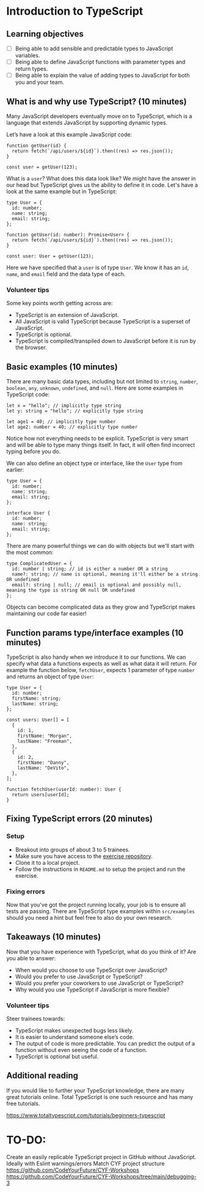 # Introduction to TypeScript

## Learning objectives

- [ ] Being able to add sensible and predictable types to JavaScript variables.
- [ ] Being able to define JavaScript functions with parameter types and return types.
- [ ] Being able to explain the value of adding types to JavaScript for both you and your team.

## What is and why use TypeScript? (10 minutes)

Many JavaScript developers eventually move on to TypeScript, which is a language that extends JavaScript by supporting dynamic types.

Let’s have a look at this example JavaScript code:

```JS
function getUser(id) {
  return fetch(`/api/users/${id}`).then((res) => res.json());
}

const user = getUser(123);
```

What is a `user`? What does this data look like? We might have the answer in our head but TypeScript gives us the ability to define it in code. Let's have a look at the same example but in TypeScript:

```TS
type User = {
  id: number;
  name: string;
  email: string;
};

function getUser(id: number): Promise<User> {
  return fetch(`/api/users/${id}`).then((res) => res.json());
}

const user: User = getUser(123);
```

Here we have specified that a `user` is of type `User`. We know it has an `id`, `name`, and `email` field and the data type of each.

### Volunteer tips

Some key points worth getting across are:

- TypeScript is an extension of JavaScript.
- All JavaScript is valid TypeScript because TypeScript is a superset of JavaScript.
- TypeScript is optional.
- TypeScript is compiled/transpiled down to JavaScript before it is run by the browser.

## Basic examples (10 minutes)

There are many basic data types, including but not limited to `string`, `number`, `boolean`, `any`, `unknown`, `undefined`, and `null`. Here are some examples in TypeScript code:

```TS
let x = "hello"; // implicitly type string
let y: string = "hello"; // explicitly type string

let age1 = 40; // implicitly type number
let age2: number = 40; // explicitly type number
```

Notice how not everything needs to be explicit. TypeScript is very smart and will be able to type many things itself. In fact, it will often find incorrect typing before you do.

We can also define an object type or interface, like the `User` type from earlier:

```TS
type User = {
  id: number;
  name: string;
  email: string;
};

interface User {
  id: number;
  name: string;
  email: string;
};
```

There are many powerful things we can do with objects but we'll start with the most common:

```TS
type ComplicatedUser = {
  id: number | string; // id is either a number OR a string
  name?: string; // name is optional, meaning it'll either be a string OR undefined
  email?: string | null; // email is optional and possibly null, meaning the type is string OR null OR undefined
};
```

Objects can become complicated data as they grow and TypeScript makes maintaining our code far easier!

## Function params type/interface examples (10 minutes)

TypeScript is also handy when we introduce it to our functions. We can specify what data a functions expects as well as what data it will return. For example the function below, `fetchUser`, expects 1 parameter of type `number` and returns an object of type `User`:

```TS
type User = {
  id: number;
  firstName: string;
  lastName: string;
};

const users: User[] = [
  {
    id: 1,
    firstName: "Morgan",
    lastName: "Freeman",
  },
  {
    id: 2,
    firstName: "Danny",
    lastName: "DeVito",
  },
];

function fetchUser(userId: number): User {
  return users[userId];
}
```

## Fixing TypeScript errors (20 minutes)

### Setup

- Breakout into groups of about 3 to 5 trainees.
- Make sure you have access to the [exercise repository](https://github.com/StevenVanBlerk/introduction-to-typescript).
- Clone it to a local project.
- Follow the instructions in `README.md` to setup the project and run the exercise.

### Fixing errors

Now that you've got the project running locally, your job is to ensure all tests are passing. There are TypeScript type examples within `src/examples` should you need a hint but feel free to also do your own research.

## Takeaways (10 minutes)

Now that you have experience with TypeScript, what do you think of it? Are you able to answer:

- When would you choose to use TypeScript over JavaScript?
- Would you prefer to use JavaScript or TypeScript?
- Would you prefer your coworkers to use JavaScript or TypeScript?
- Why would you use TypeScript if JavaScript is more flexible?

### Volunteer tips

Steer trainees towards:

- TypeScript makes unexpected bugs less likely.
- It is easier to understand someone else’s code.
- The output of code is more predictable. You can predict the output of a function without even seeing the code of a function.
- TypeScript is optional but useful.

## Additional reading

If you would like to further your TypeScript knowledge, there are many great tutorials online. Total TypeScript is one such resource and has many free tutorials.

https://www.totaltypescript.com/tutorials/beginners-typescript

# TO-DO:

Create an easily replicable TypeScript project in GitHub without JavaScript.
Ideally with Eslint warnings/errors
Match CYF project structure
https://github.com/CodeYourFuture/CYF-Workshops
https://github.com/CodeYourFuture/CYF-Workshops/tree/main/debugging-3

